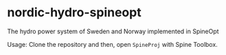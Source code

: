 # nordic-hydro-spineopt

The hydro power system of Sweden and Norway implemented in SpineOpt

Usage: Clone the repository and then, open `SpineProj` with Spine Toolbox.
